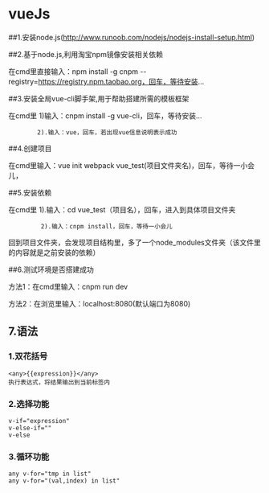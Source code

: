 # vueJs
##1.安装node.js(http://www.runoob.com/nodejs/nodejs-install-setup.html)

##2.基于node.js,利用淘宝npm镜像安装相关依赖

 在cmd里直接输入：npm install -g cnpm --registry=https://registry.npm.taobao.org，回车，等待安装...

##3.安装全局vue-cli脚手架,用于帮助搭建所需的模板框架

在cmd里 1)输入：cnpm install -g vue-cli，回车，等待安装...

            2).输入：vue，回车，若出现vue信息说明表示成功
 
##4.创建项目

在cmd里输入：vue init webpack vue_test(项目文件夹名)，回车，等待一小会儿，

##5.安装依赖

在cmd里  1).输入：cd vue_test（项目名），回车，进入到具体项目文件夹

             2).输入：cnpm install，回车，等待一小会儿

回到项目文件夹，会发现项目结构里，多了一个node_modules文件夹（该文件里的内容就是之前安装的依赖）

##6.测试环境是否搭建成功

方法1：在cmd里输入：cnpm run dev

方法2：在浏览里输入：localhost:8080(默认端口为8080)

## 7.语法 ##
### 1.双花括号 ###
	<any>{{expression}}</any>
	执行表达式，将结果输出到当前标签内
### 2.选择功能 ###
	v-if="expression"
	v-else-if=""
	v-else
### 3.循环功能 ###
	any v-for="tmp in list"
	any v-for="(val,index) in list"